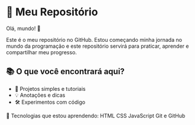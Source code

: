 # 🚀 Meu Repositório
 
Olá, mundo! 👋
 
Este é o meu repositório no GitHub. Estou começando minha jornada no mundo da programação e este repositório servirá para praticar, aprender e compartilhar meu progresso.

## 📚 O que você encontrará aqui?
 
- 📝 Projetos simples e tutoriais
- 💡 Anotações e dicas
- 🛠️ Experimentos com código


🌱 Tecnologias que estou aprendendo:
HTML
CSS
JavaScript
Git e GitHub

